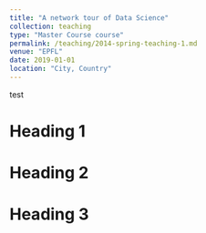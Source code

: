 ```yaml
---
title: "A network tour of Data Science"
collection: teaching
type: "Master Course course"
permalink: /teaching/2014-spring-teaching-1.md
venue: "EPFL"
date: 2019-01-01
location: "City, Country"
---
```

test

Heading 1
======

Heading 2
======

Heading 3
======